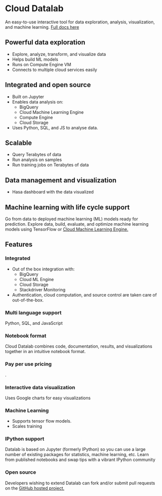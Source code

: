 # Cloud Datalab
An easy-to-use interactive tool for data exploration, analysis, visualization, and machine learning.
[Full docs here](https://cloud.google.com/datalab/)

## Powerful data exploration
* Explore, analyze, transform, and visualize data
* Helps build ML models
* Runs on Compute Engine VM
* Connects to multiple cloud services easily

## Integrated and open source
* Built on Jupyter
* Enables data analysis on:
    * BigQuery
    * Cloud Machine Learning Engine
    * Compute Engine
    * Cloud Storage
* Uses Python, SQL, and JS to analyse data.

## Scalable 
* Query Terabytes of data
* Run analysis on samples
* Run training jobs on Terabytes of data

## Data management and visualization
* Hasa dashboard with the data visualized

## Machine learning with life cycle support
Go from data to deployed machine learning (ML) models ready for prediction. Explore data, build, evaluate, and optimize machine learning models using TensorFlow or [Cloud Machine Learning Engine.](../../ml/cloud_ml_engine/cloud_ml_engine.md)


## Features

### Integrated
* Out of the box integration with: 
    * BigQuery
    * Cloud ML Engine
    * Cloud Storage
    * Stackdriver Monitoring
* Authentication, cloud computation, and source control are taken care of out-of-the-box.

### Multi language support
Python, SQL, and JavaScript

### Notebook format
Cloud Datalab combines code, documentation, results, and visualizations together in an intuitive notebook format.

### Pay per use pricing
.

### Interactive data visualization
Uses Google charts for easy visualizations

### Machine Learning
* Supports tensor flow models.
* Scales training

### IPython support
Datalab is based on Jupyter (formerly IPython) so you can use a large number of existing packages for statistics, machine learning, etc. Learn from published notebooks and swap tips with a vibrant IPython community

### Open source
Developers wishing to extend Datalab can fork and/or submit pull requests on the [GitHub hosted project.](https://github.com/GoogleCloudPlatform/datalab)


